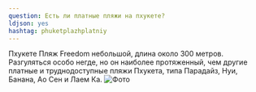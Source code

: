 ```yaml
---
question: Есть ли платные пляжи на пхукете?
ldjson: yes
hashtag: phuketplazhplatniy
---
```


Пхукете Пляж Freedom небольшой, длина около 300 метров. Разгуляться особо негде, но он наиболее протяженный, чем другие платные и труднодоступные пляжи Пхукета, типа Парадайз, Нуи, Банана, Ао Сен и Лаем Ка.
![Фото](https://phuketfaq.ru/assets/images/platniyplazj.jpeg)
